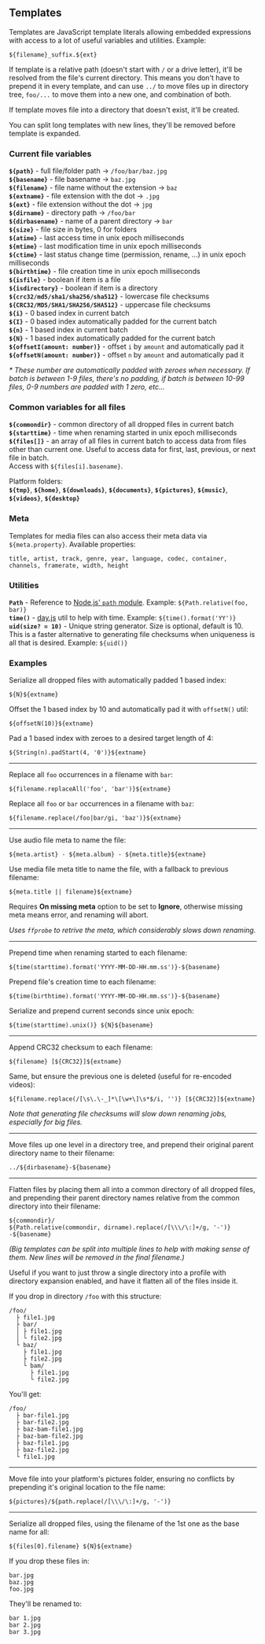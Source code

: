 ## Templates

Templates are JavaScript template literals allowing embedded expressions with access to a lot of useful variables and utilities. Example:

```
${filename}_suffix.${ext}
```

If template is a relative path (doesn't start with `/` or a drive letter), it'll be resolved from the file's current directory. This means you don't have to prepend it in every template, and can use `../` to move files up in directory tree, `foo/...` to move them into a new one, and combination of both.

If template moves file into a directory that doesn't exist, it'll be created.

You can split long templates with new lines, they'll be removed before template is expanded.

### Current file variables

**`${path}`** - full file/folder path → `/foo/bar/baz.jpg`\
**`${basename}`** - file basename → `baz.jpg`\
**`${filename}`** - file name without the extension → `baz`\
**`${extname}`** - file extension with the dot → `.jpg`\
**`${ext}`** - file extension without the dot → `jpg`\
**`${dirname}`** - directory path → `/foo/bar`\
**`${dirbasename}`** - name of a parent directory → `bar`\
**`${size}`** - file size in bytes, 0 for folders\
**`${atime}`** - last access time in unix epoch milliseconds\
**`${mtime}`** - last modification time in unix epoch milliseconds\
**`${ctime}`** - last status change time (permission, rename, ...) in unix epoch milliseconds\
**`${birthtime}`** - file creation time in unix epoch milliseconds\
**`${isfile}`** - boolean if item is a file\
**`${isdirectory}`** - boolean if item is a directory\
**`${crc32/md5/sha1/sha256/sha512}`** - lowercase file checksums\
**`${CRC32/MD5/SHA1/SHA256/SHA512}`** - uppercase file checksums\
**`${i}`** - 0 based index in current batch\
**`${I}`** - 0 based index automatically padded for the current batch\
**`${n}`** - 1 based index in current batch\
**`${N}`** - 1 based index automatically padded for the current batch\
**`${offsetI(amount: number)}`** - offset `i` by `amount` and automatically pad it\
**`${offsetN(amount: number)}`** - offset `n` by `amount` and automatically pad it

_\* These number are automatically padded with zeroes when necessary. If batch is between 1-9 files, there's no padding, if batch is between 10-99 files, 0-9 numbers are padded with 1 zero, etc..._

### Common variables for all files

**`${commondir}`** - common directory of all dropped files in current batch\
**`${starttime}`** - time when renaming started in unix epoch milliseconds\
**`${files[]}`** - an array of all files in current batch to access data from files other than current one. Useful to access data for first, last, previous, or next file in batch.\
Access with `${files[i].basename}`.

Platform folders:\
**`${tmp}`**, **`${home}`**, **`${downloads}`**, **`${documents}`**, **`${pictures}`**, **`${music}`**, **`${videos}`**, **`${desktop}`**

### Meta

Templates for media files can also access their meta data via `${meta.property}`. Available properties:

```
title, artist, track, genre, year, language, codec, container, channels, framerate, width, height
```

### Utilities

**`Path`** - Reference to [Node.js' `path` module](https://nodejs.org/api/path.html). Example: `${Path.relative(foo, bar)}`\
**`time()`** - [day.js](https://day.js.org/docs/en/display/format) util to help with time. Example: `${time().format('YY')}`\
**`uid(size? = 10)`** - Unique string generator. Size is optional, default is 10. This is a faster alternative to generating file checksums when uniqueness is all that is desired. Example: `${uid()}`

### Examples

Serialize all dropped files with automatically padded 1 based index:

```
${N}${extname}
```

Offset the 1 based index by 10 and automatically pad it with `offsetN()` util:

```
${offsetN(10)}${extname}
```

Pad a 1 based index with zeroes to a desired target length of 4:

```
${String(n).padStart(4, '0')}${extname}
```

---

Replace all `foo` occurrences in a filename with `bar`:

```
${filename.replaceAll('foo', 'bar')}${extname}
```

Replace all `foo` or `bar` occurrences in a filename with `baz`:

```
${filename.replace(/foo|bar/gi, 'baz')}${extname}
```

---

Use audio file meta to name the file:

```
${meta.artist} - ${meta.album} - ${meta.title}${extname}
```

Use media file meta title to name the file, with a fallback to previous filename:

```
${meta.title || filename}${extname}
```

Requires **On missing meta** option to be set to **Ignore**, otherwise missing meta means error, and renaming will abort.

_Uses `ffprobe` to retrive the meta, which considerably slows down renaming._

---

Prepend time when renaming started to each filename:

```
${time(starttime).format('YYYY-MM-DD-HH.mm.ss')}-${basename}
```

Prepend file's creation time to each filename:

```
${time(birthtime).format('YYYY-MM-DD-HH.mm.ss')}-${basename}
```

Serialize and prepend current seconds since unix epoch:

```
${time(starttime).unix()} ${N}${basename}
```

---

Append CRC32 checksum to each filename:

```
${filename} [${CRC32}]${extname}
```

Same, but ensure the previous one is deleted (useful for re-encoded videos):

```
${filename.replace(/[\s\.\-_]*\[\w+\]\s*$/i, '')} [${CRC32}]${extname}
```

_Note that generating file checksums will slow down renaming jobs, especially for big files._

---

Move files up one level in a directory tree, and prepend their original parent directory name to their filename:

```
../${dirbasename}-${basename}
```

---

Flatten files by placing them all into a common directory of all dropped files, and prepending their parent directory names relative from the common directory into their filename:

```
${commondir}/
${Path.relative(commondir, dirname).replace(/[\\\/\:]+/g, '-')}
-${basename}
```

_(Big templates can be split into multiple lines to help with making sense of them. New lines will be removed in the final filename.)_

Useful if you want to just throw a single directory into a profile with directory expansion enabled, and have it flatten all of the files inside it.

If you drop in directory `/foo` with this structure:

```
/foo/
  ├ file1.jpg
  ├ bar/
  │ ├ file1.jpg
  │ └ file2.jpg
  └ baz/
    ├ file1.jpg
    ├ file2.jpg
    └ bam/
      ├ file1.jpg
      └ file2.jpg
```

You'll get:

```
/foo/
  ├ bar-file1.jpg
  ├ bar-file2.jpg
  ├ baz-bam-file1.jpg
  ├ baz-bam-file2.jpg
  ├ baz-file1.jpg
  ├ baz-file2.jpg
  └ file1.jpg
```

---

Move file into your platform's pictures folder, ensuring no conflicts by prepending it's original location to the file name:

```
${pictures}/${path.replace(/[\\\/\:]+/g, '-')}
```

---

Serialize all dropped files, using the filename of the 1st one as the base name for all:

```
${files[0].filename} ${N}${extname}
```

If you drop these files in:

```
bar.jpg
baz.jpg
foo.jpg
```

They'll be renamed to:

```
bar 1.jpg
bar 2.jpg
bar 3.jpg
```
